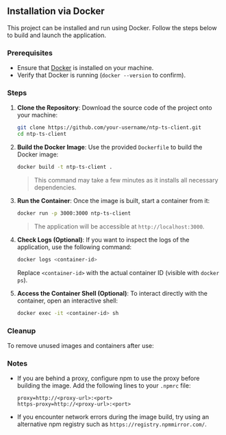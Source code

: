 ## Installation via Docker

This project can be installed and run using Docker. Follow the steps below to build and launch the application.

### Prerequisites
- Ensure that [Docker](https://www.docker.com/) is installed on your machine.
- Verify that Docker is running (`docker --version` to confirm).

### Steps
1. **Clone the Repository**:
   Download the source code of the project onto your machine:
   ```bash
   git clone https://github.com/your-username/ntp-ts-client.git
   cd ntp-ts-client
   ```

2. **Build the Docker Image**:
   Use the provided `Dockerfile` to build the Docker image:
   ```bash
   docker build -t ntp-ts-client .
   ```
   > This command may take a few minutes as it installs all necessary dependencies.

3. **Run the Container**:
   Once the image is built, start a container from it:
   ```bash
   docker run -p 3000:3000 ntp-ts-client
   ```
   > The application will be accessible at `http://localhost:3000`.

4. **Check Logs (Optional)**:
   If you want to inspect the logs of the application, use the following command:
   ```bash
   docker logs <container-id>
   ```
   Replace `<container-id>` with the actual container ID (visible with `docker ps`).

5. **Access the Container Shell (Optional)**:
   To interact directly with the container, open an interactive shell:
   ```bash
   docker exec -it <container-id> sh
   ```

### Cleanup
To remove unused images and containers after use:


### Notes
- If you are behind a proxy, configure npm to use the proxy before building the image. Add the following lines to your `.npmrc` file:
  ```plaintext
  proxy=http://<proxy-url>:<port>
  https-proxy=http://<proxy-url>:<port>
  ```
- If you encounter network errors during the image build, try using an alternative npm registry such as `https://registry.npmmirror.com/`.
